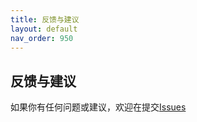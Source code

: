 ```yaml
---
title: 反馈与建议
layout: default
nav_order: 950
---
```


## 反馈与建议
如果你有任何问题或建议，欢迎在提交[Issues](https://github.com/Wanxp/obsidian-douban/issues)


